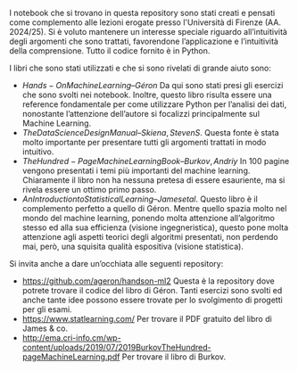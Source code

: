 I notebook che si trovano in questa repository sono stati creati e pensati come complemento alle lezioni erogate presso l'Università di Firenze (AA. 2024/25).
Si è voluto mantenere un interesse speciale riguardo all’intuitività degli argomenti che sono trattati, favorendone l’applicazione e l’intuitività della comprensione. Tutto il codice fornito è in Python.

I libri che sono stati utilizzati e che si sono rivelati di grande aiuto sono:
- $Hands-On Machine Learning – Géron$
Da qui sono stati presi gli esercizi che sono svolti nei notebook. Inoltre, questo libro risulta essere una reference fondamentale per come utilizzare Python per l’analisi dei dati, nonostante l’attenzione dell’autore si focalizzi principalmente sul Machine Learning.
- $The Data Science Design Manual – Skiena, Steven S.$
Questa fonte è stata molto importante per presentare tutti gli argomenti trattati in modo intuitivo.
- $The Hundred-Page Machine Learning Book – Burkov, Andriy$
In 100 pagine vengono presentati i temi più importanti del machine learning. Chiaramente il libro non ha nessuna pretesa di essere esauriente, ma si rivela essere un ottimo primo passo.
- $An Introduction to Statistical Learning – James et al.$
Questo libro è il complemento perfetto a quello di Géron. Mentre quello spazia molto nel mondo del machine learning, ponendo molta attenzione all’algoritmo stesso ed alla sua efficienza (visione ingegneristica), questo pone molta attenzione agli aspetti teorici degli algoritmi presentati, non perdendo mai, però, una squisita qualità espositiva (visione statistica).

Si invita anche a dare un’occhiata alle seguenti repository:
- https://github.com/ageron/handson-ml2
Questa è la repository dove potrete trovare il codice del libro di Géron. Tanti esercizi sono svolti ed anche tante idee possono essere trovate per lo svolgimento di progetti per gli esami.
- https://www.statlearning.com/
Per trovare il PDF gratuito del libro di James & co.
- http://ema.cri-info.cm/wp-content/uploads/2019/07/2019BurkovTheHundred-pageMachineLearning.pdf
Per trovare il libro di Burkov.

